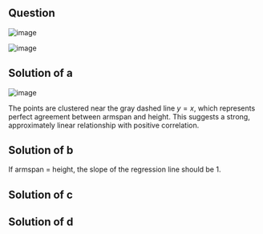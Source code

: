 ## Question

![image](https://github.com/user-attachments/assets/10c640ba-23f4-4aab-834b-2b68c2cbea47)

![image](https://github.com/user-attachments/assets/9655b472-6924-4e8f-9012-adf4d9069c8a)

## Solution of a

![image](https://github.com/user-attachments/assets/e016e34d-0683-48d9-ade9-bf81062bd5a2)

The points are clustered near the gray dashed line $y=x$, which represents perfect agreement between armspan and height. This suggests a strong, approximately linear relationship with positive correlation.

## Solution of b

If armspan = height, the slope of the regression line should be 1.

## Solution of c


## Solution of d
